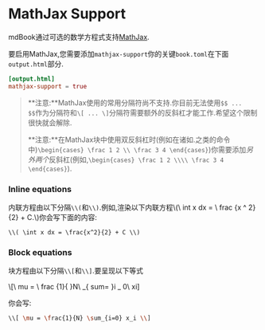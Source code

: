 # MathJax Support

mdBook通过可选的数学方程式支持[MathJax](https://www.mathjax.org/).

要启用MathJax,您需要添加`mathjax-support`你的关键`book.toml`在下面`output.html`部分.

```toml
[output.html]
mathjax-support = true
```

> **注意:**MathJax使用的常用分隔符尚不支持.你目前无法使用`$$ ... $$`作为分隔符和`\[ ... \]`分隔符需要额外的反斜杠才能工作.希望这个限制很快就会解除.
>
> **注意:**在MathJax块中使用双反斜杠时(例如在诸如.之类的命令中)`\begin{cases} \frac 1 2 \\ \frac 3 4 \end{cases}`)你需要添加*另外两个*反斜杠(例如,`\begin{cases} \frac 1 2 \\\\ \frac 3 4
> \end{cases}`).

### Inline equations

内联方程由以下分隔`\\(`和`\\)`.例如,渲染以下内联方程\\(\\ int x dx = \\ frac {x ^ 2} {2} + C.\\)你会写下面的内容:

```
\\( \int x dx = \frac{x^2}{2} + C \\)
```

### Block equations

块方程由以下分隔`\\[`和`\\]`.要呈现以下等式

\\[\ mu = \ frac {1}{ }N\ _{ sum= }i _ 0\\ xi]

你会写:

```bash
\\[ \mu = \frac{1}{N} \sum_{i=0} x_i \\]
```

